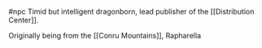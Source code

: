 #npc 
Timid but intelligent dragonborn, lead publisher of the [[Distribution Center]].

Originally being from the [[Conru Mountains]], Rapharella 